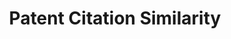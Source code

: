---
layout: default
description: Many studies of innovation rely on patent citations to measure intellectual
  lineage and impact. To create this dataset, we use a vector space model of patent
  similarity to compute the technological similarity between each pair of citing-cited
  patents. The VSM model analyzes the full text of each document to position it as
  a vector in a vector space that includes more than 700,000 dimensions and then calculates
  the angular distance between the two vectors. The dataset includes similarity values
  for all citations made by patents issued between 1976 and 2017 to issued patents
  or published patent applications.
title: Patent Citation Similarity
url: https://storage.googleapis.com/jmk_public/Kuhn-Younge-Marco_Patent_Citation_Similarity_2017-10-23.csv
uuid: f1a7dfa7-c1f0-4414-a6b9-5a0f0d0e37f1
---